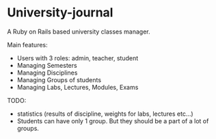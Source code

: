 # University-journal
A Ruby on Rails based university classes manager.

Main features:
- Users with 3 roles: admin, teacher, student
- Managing Semesters
- Managing Disciplines
- Managing Groups of students
- Managing Labs, Lectures, Modules, Exams

TODO:
- statistics (results of discipline, weights for labs, lectures etc...)
- Students can have only 1 group. But they should be a part of a lot of groups.